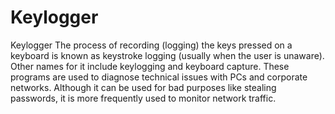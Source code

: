 # Keylogger
Keylogger
The process of recording (logging) the keys pressed on a keyboard is known as keystroke logging (usually when the user is unaware). Other names for it include keylogging and keyboard capture.
These programs are used to diagnose technical issues with PCs and corporate networks. Although it can be used for bad purposes like stealing passwords, it is more frequently used to monitor network traffic.
